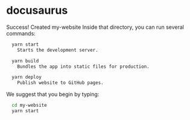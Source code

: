 # docusaurus

Success! Created my-website
Inside that directory, you can run several commands:
```bash
  yarn start
    Starts the development server.

  yarn build
    Bundles the app into static files for production.

  yarn deploy
    Publish website to GitHub pages.
```
We suggest that you begin by typing:
```bash
  cd my-website
  yarn start
```
